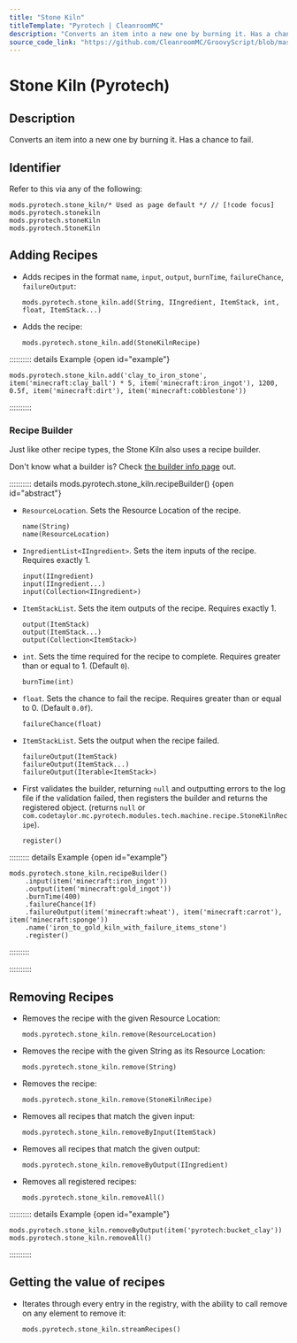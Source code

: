 ```yaml
---
title: "Stone Kiln"
titleTemplate: "Pyrotech | CleanroomMC"
description: "Converts an item into a new one by burning it. Has a chance to fail."
source_code_link: "https://github.com/CleanroomMC/GroovyScript/blob/master/src/main/java/com/cleanroommc/groovyscript/compat/mods/pyrotech/StoneKiln.java"
---
```


# Stone Kiln (Pyrotech)

## Description

Converts an item into a new one by burning it. Has a chance to fail.

## Identifier

Refer to this via any of the following:

```groovy:no-line-numbers {1}
mods.pyrotech.stone_kiln/* Used as page default */ // [!code focus]
mods.pyrotech.stonekiln
mods.pyrotech.stoneKiln
mods.pyrotech.StoneKiln
```


## Adding Recipes

- Adds recipes in the format `name`, `input`, `output`, `burnTime`, `failureChance`, `failureOutput`:

    ```groovy:no-line-numbers
    mods.pyrotech.stone_kiln.add(String, IIngredient, ItemStack, int, float, ItemStack...)
    ```

- Adds the recipe:

    ```groovy:no-line-numbers
    mods.pyrotech.stone_kiln.add(StoneKilnRecipe)
    ```

:::::::::: details Example {open id="example"}
```groovy:no-line-numbers
mods.pyrotech.stone_kiln.add('clay_to_iron_stone', item('minecraft:clay_ball') * 5, item('minecraft:iron_ingot'), 1200, 0.5f, item('minecraft:dirt'), item('minecraft:cobblestone'))
```

::::::::::

### Recipe Builder

Just like other recipe types, the Stone Kiln also uses a recipe builder.

Don't know what a builder is? Check [the builder info page](../../getting_started/builder.md) out.

:::::::::: details mods.pyrotech.stone_kiln.recipeBuilder() {open id="abstract"}
- `ResourceLocation`. Sets the Resource Location of the recipe.

    ```groovy:no-line-numbers
    name(String)
    name(ResourceLocation)
    ```

- `IngredientList<IIngredient>`. Sets the item inputs of the recipe. Requires exactly 1.

    ```groovy:no-line-numbers
    input(IIngredient)
    input(IIngredient...)
    input(Collection<IIngredient>)
    ```

- `ItemStackList`. Sets the item outputs of the recipe. Requires exactly 1.

    ```groovy:no-line-numbers
    output(ItemStack)
    output(ItemStack...)
    output(Collection<ItemStack>)
    ```

- `int`. Sets the time required for the recipe to complete. Requires greater than or equal to 1. (Default `0`).

    ```groovy:no-line-numbers
    burnTime(int)
    ```

- `float`. Sets the chance to fail the recipe. Requires greater than or equal to 0. (Default `0.0f`).

    ```groovy:no-line-numbers
    failureChance(float)
    ```

- `ItemStackList`. Sets the output when the recipe failed.

    ```groovy:no-line-numbers
    failureOutput(ItemStack)
    failureOutput(ItemStack...)
    failureOutput(Iterable<ItemStack>)
    ```

- First validates the builder, returning `null` and outputting errors to the log file if the validation failed, then registers the builder and returns the registered object. (returns `null` or `com.codetaylor.mc.pyrotech.modules.tech.machine.recipe.StoneKilnRecipe`).

    ```groovy:no-line-numbers
    register()
    ```

::::::::: details Example {open id="example"}
```groovy:no-line-numbers
mods.pyrotech.stone_kiln.recipeBuilder()
    .input(item('minecraft:iron_ingot'))
    .output(item('minecraft:gold_ingot'))
    .burnTime(400)
    .failureChance(1f)
    .failureOutput(item('minecraft:wheat'), item('minecraft:carrot'), item('minecraft:sponge'))
    .name('iron_to_gold_kiln_with_failure_items_stone')
    .register()
```

:::::::::

::::::::::

## Removing Recipes

- Removes the recipe with the given Resource Location:

    ```groovy:no-line-numbers
    mods.pyrotech.stone_kiln.remove(ResourceLocation)
    ```

- Removes the recipe with the given String as its Resource Location:

    ```groovy:no-line-numbers
    mods.pyrotech.stone_kiln.remove(String)
    ```

- Removes the recipe:

    ```groovy:no-line-numbers
    mods.pyrotech.stone_kiln.remove(StoneKilnRecipe)
    ```

- Removes all recipes that match the given input:

    ```groovy:no-line-numbers
    mods.pyrotech.stone_kiln.removeByInput(ItemStack)
    ```

- Removes all recipes that match the given output:

    ```groovy:no-line-numbers
    mods.pyrotech.stone_kiln.removeByOutput(IIngredient)
    ```

- Removes all registered recipes:

    ```groovy:no-line-numbers
    mods.pyrotech.stone_kiln.removeAll()
    ```

:::::::::: details Example {open id="example"}
```groovy:no-line-numbers
mods.pyrotech.stone_kiln.removeByOutput(item('pyrotech:bucket_clay'))
mods.pyrotech.stone_kiln.removeAll()
```

::::::::::

## Getting the value of recipes

- Iterates through every entry in the registry, with the ability to call remove on any element to remove it:

    ```groovy:no-line-numbers
    mods.pyrotech.stone_kiln.streamRecipes()
    ```
